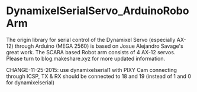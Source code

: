 # DynamixelSerialServo_ArduinoRoboArm
  The origin library for serial control of the Dynamixel Servo (especially AX-12) through Arduino (MEGA 2560) is     based on Josue Alejandro Savage's great work.
  The SCARA based Robot arm consists of 4 AX-12 servos. Please turn to blog.makeshare.xyz for more updated information.

CHANGE-11-25-2015:
  use dynamixelserial1 with PIXY Cam connecting through ICSP, TX & RX should be connected to 18 and 19 (instead of 1 and 0 for dynamixelserial)
